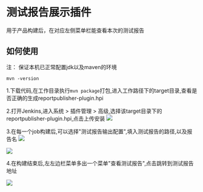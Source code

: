 # 测试报告展示插件
用于产品构建后，在对应左侧菜单栏能查看本次的测试报告

## 如何使用
注：
保证本机已正常配置jdk以及maven的环境
```
mvn -version
```

1.下载代码,在工作目录执行```mvn package```打包,进入工作路径下的target目录,查看是否正确的生成reportpublisher-plugin.hpi

2.打开Jenkins,进入系统 > 插件管理 > 高级,选择该target目录下的reportpublisher-plugin.hpi,点击上传安装
![](https://github.com/yumao123/reportpublisher-plugin/blob/master/static/step1.png?raw=true)

3.在每一个job构建后,可以选择"测试报告输出配置",填入测试报告的路径,以及报告名
![](https://github.com/yumao123/reportpublisher-plugin/blob/master/static/step2.png?raw=true)

![](https://github.com/yumao123/reportpublisher-plugin/blob/master/static/step3.png?raw=true)

4.在构建结束后,左左边栏菜单多出一个菜单"查看测试报告",点击跳转到测试报告地址

![](https://github.com/yumao123/reportpublisher-plugin/blob/master/static/step4.png?raw=true)


